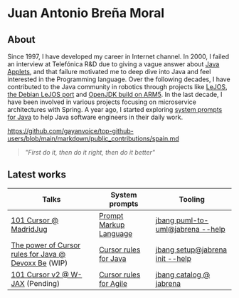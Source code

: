 # Juan Antonio Breña Moral

## About

Since 1997, I have developed my career in Internet channel. In 2000, I failed an interview at Telefónica R&D due to giving a vague answer about [Java Applets](https://en.wikipedia.org/wiki/Java_applet), and that failure motivated me to deep dive into Java and feel interested in the Programming language. Over the following decades, I have contributed to the Java community in robotics through projects like [LeJOS](https://lejos.sourceforge.io/), [the Debian LeJOS port](https://github.com/ev3dev-lang-java/ev3dev-lang-java) and [OpenJDK build on ARM5](https://github.com/ev3dev-lang-java/openjdk-ev3). In the last decade, I have been involved in various projects focusing on microservice architectures with Spring. A year ago, I started exploring [system prompts for Java](https://github.com/jabrena/cursor-rules-java) to help Java software engineers in their daily work.

https://github.com/gayanvoice/top-github-users/blob/main/markdown/public_contributions/spain.md

> *"First do it, then do it right, then do it better"*

## Latest works

| Talks | System prompts | Tooling |
|-------|---------------|---------|
| [101 Cursor @ MadridJug](https://github.com/jabrena/101-cursor) | [Prompt Markup Language](https://github.com/jabrena/pml) | [jbang puml-to-uml@jabrena --help](https://github.com/jabrena/plantuml-to-png-cli) |
| [The power of Cursor rules for Java @ Devoxx Be](https://jabrena.github.io/cursor-rules-java/dvbe25/) (WIP) | [Cursor rules for Java](https://github.com/jabrena/cursor-rules-java) | [jbang setup@jabrena init --help](https://github.com/jabrena/setup-cli) |
| [101 Cursor v2 @ W-JAX](https://jax.de/munich/) (Pending) | [Cursor rules for Agile](https://github.com/jabrena/cursor-rules-agile) | [jbang catalog @ jabrena](https://github.com/jabrena/jbang-catalog) |

<!--
**jabrena/jabrena** is a ✨ _special_ ✨ repository because its `README.md` (this file) appears on your GitHub profile.

Here are some ideas to get you started:

- 🔭 I’m currently working on ...
- 🌱 I’m currently learning ...
- 👯 I’m looking to collaborate on ...
- 🤔 I’m looking for help with ...
- 💬 Ask me about ...
- 📫 How to reach me: ...
- 😄 Pronouns: ...
- ⚡ Fun fact: ...
-->
